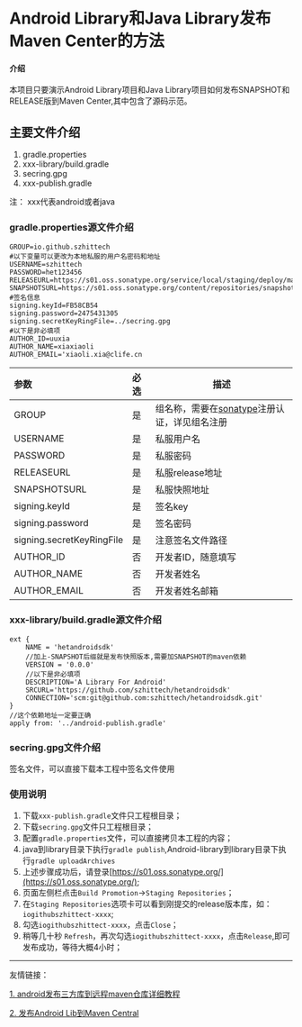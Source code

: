 # Android Library和Java Library发布Maven Center的方法

#### 介绍
本项目只要演示Android Library项目和Java Library项目如何发布SNAPSHOT和RELEASE版到Maven Center,其中包含了源码示范。

## 主要文件介绍

1. gradle.properties
2. xxx-library/build.gradle
3. secring.gpg
4. xxx-publish.gradle

注： xxx代表android或者java


### gradle.properties源文件介绍

    GROUP=io.github.szhittech
    #以下变量可以更改为本地私服的用户名密码和地址
    USERNAME=szhittech
    PASSWORD=het123456
    RELEASEURL=https://s01.oss.sonatype.org/service/local/staging/deploy/maven2/
    SNAPSHOTSURL=https://s01.oss.sonatype.org/content/repositories/snapshots/
    #签名信息
    signing.keyId=FB58CB54
    signing.password=2475431305
    signing.secretKeyRingFile=../secring.gpg
    #以下是非必填项
    AUTHOR_ID=uuxia
    AUTHOR_NAME=xiaxiaoli
    AUTHOR_EMAIL='xiaoli.xia@clife.cn

| 参数                  | 必选  | 描述                             |
|:--------------------|:----|--------------------------------|
| GROUP               | 是   | 组名称，需要在[sonatype](https://issues.sonatype.org)注册认证，详见组名注册 |
| USERNAME            | 是   | 私服用户名                          |
| PASSWORD            | 是   | 私服密码                           |
| RELEASEURL          | 是   | 私服release地址                    |
| SNAPSHOTSURL        | 是   | 私服快照地址                         |
| signing.keyId       | 是   | 签名key                          |
| signing.password    | 是   | 签名密码                           |
| signing.secretKeyRingFile    | 是   | 注意签名文件路径                           |
| AUTHOR_ID           | 否   | 开发者ID，随意填写                     |
| AUTHOR_NAME         | 否   | 开发者姓名                          |
| AUTHOR_EMAIL        | 否   | 开发者姓名邮箱                        |


### xxx-library/build.gradle源文件介绍


    ext {
        NAME = 'hetandroidsdk'
        //加上-SNAPSHOT后缀就是发布快照版本,需要加SNAPSHOT的maven依赖
        VERSION = '0.0.0'
        //以下是非必填项
        DESCRIPTION='A Library For Android'
        SRCURL='https://github.com/szhittech/hetandroidsdk'
        CONNECTION='scm:git@github.com:szhittech/hetandroidsdk.git'
    }
    //这个依赖地址一定要正确
    apply from: '../android-publish.gradle'

### secring.gpg文件介绍

签名文件，可以直接下载本工程中签名文件使用

### 使用说明
1. 下载`xxx-publish.gradle`文件只工程根目录；
2. 下载`secring.gpg`文件只工程根目录；
3. 配置`gradle.properties`文件，可以直接拷贝本工程的内容；
4. java到library目录下执行`gradle publish`,Android-library到library目录下执行`gradle uploadArchives`
5. 上述步骤成功后，请登录[https://s01.oss.sonatype.org/](https://s01.oss.sonatype.org/);
6. 页面左侧栏点击`Build Promotion`->`Staging Repositories`；
7. 在`Staging Repositories`选项卡可以看到刚提交的release版本库，如：`iogithubszhittect-xxxx`;
8. 勾选`iogithubszhittect-xxxx`，点击`Close`；
9. 稍等几十秒 `Refresh`，再次勾选`iogithubszhittect-xxxx`，点击`Release`,即可发布成功，等待大概4小时；


---


友情链接：


[1. android发布三方库到远程maven仓库详细教程](https://blog.csdn.net/zyw0101/article/details/120670836?utm_medium=distribute.pc_aggpage_search_result.none-task-blog-2~aggregatepage~first_rank_ecpm_v1~rank_v31_ecpm-2-120670836.pc_agg_new_rank&utm_term=android%E5%8F%91%E5%B8%83maven&spm=1000.2123.3001.4430)

[2. 发布Android Lib到Maven Central](https://mp.weixin.qq.com/s/FVR6_zMp5DxO5N4ptVuA6g)
